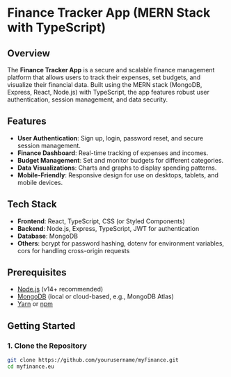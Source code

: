 # Finance Tracker App (MERN Stack with TypeScript)

## Overview
The **Finance Tracker App** is a secure and scalable finance management platform that allows users to track their expenses, set budgets, and visualize their financial data. Built using the MERN stack (MongoDB, Express, React, Node.js) with TypeScript, the app features robust user authentication, session management, and data security.

## Features
- **User Authentication**: Sign up, login, password reset, and secure session management.
- **Finance Dashboard**: Real-time tracking of expenses and incomes.
- **Budget Management**: Set and monitor budgets for different categories.
- **Data Visualizations**: Charts and graphs to display spending patterns.
- **Mobile-Friendly**: Responsive design for use on desktops, tablets, and mobile devices.

## Tech Stack
- **Frontend**: React, TypeScript, CSS (or Styled Components)
- **Backend**: Node.js, Express, TypeScript, JWT for authentication
- **Database**: MongoDB
- **Others**: bcrypt for password hashing, dotenv for environment variables, cors for handling cross-origin requests

## Prerequisites
- [Node.js](https://nodejs.org/en/download/) (v14+ recommended)
- [MongoDB](https://www.mongodb.com/try/download/community) (local or cloud-based, e.g., MongoDB Atlas)
- [Yarn](https://classic.yarnpkg.com/en/docs/install) or [npm](https://www.npmjs.com/)

## Getting Started

### 1. Clone the Repository
```bash
git clone https://github.com/yourusername/myFinance.git
cd myfinance.eu
